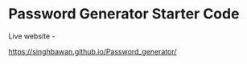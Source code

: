 # Password Generator Starter Code

Live website - 

https://singhbawan.github.io/Password_generator/
